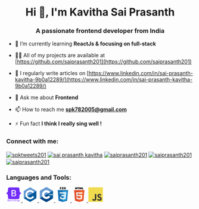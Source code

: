 <h1 align="center">Hi 👋, I'm Kavitha Sai Prasanth</h1>
<h3 align="center">A passionate frontend developer from India</h3>

- 🌱 I’m currently learning **ReactJs & focusing on full-stack**

- 👨‍💻 All of my projects are available at [https://github.com/saiprasanth201](https://github.com/saiprasanth201)

- 📝 I regularly write articles on [https://www.linkedin.com/in/sai-prasanth-kavitha-9b0a12289/](https://www.linkedin.com/in/sai-prasanth-kavitha-9b0a12289/)

- 💬 Ask me about **Frontend**

- 📫 How to reach me **spk782005@gmail.com**

- ⚡ Fun fact **I think I really sing well !**

<h3 align="left">Connect with me:</h3>
<p align="left">
<a href="https://twitter.com/spktweets201" target="blank"><img align="center" src="https://raw.githubusercontent.com/rahuldkjain/github-profile-readme-generator/master/src/images/icons/Social/twitter.svg" alt="spktweets201" height="30" width="40" /></a>
<a href="https://linkedin.com/in/sai prasanth kavitha" target="blank"><img align="center" src="https://raw.githubusercontent.com/rahuldkjain/github-profile-readme-generator/master/src/images/icons/Social/linked-in-alt.svg" alt="sai prasanth kavitha" height="30" width="40" /></a>
<a href="https://fb.com/saiprasanth201" target="blank"><img align="center" src="https://raw.githubusercontent.com/rahuldkjain/github-profile-readme-generator/master/src/images/icons/Social/facebook.svg" alt="saiprasanth201" height="30" width="40" /></a>
<a href="https://instagram.com/saiprasanth201" target="blank"><img align="center" src="https://raw.githubusercontent.com/rahuldkjain/github-profile-readme-generator/master/src/images/icons/Social/instagram.svg" alt="saiprasanth201" height="30" width="40" /></a>
<a href="https://www.leetcode.com/saiprasanth201" target="blank"><img align="center" src="https://raw.githubusercontent.com/rahuldkjain/github-profile-readme-generator/master/src/images/icons/Social/leet-code.svg" alt="saiprasanth201" height="30" width="40" /></a>
</p>

<h3 align="left">Languages and Tools:</h3>
<p align="left"> <a href="https://getbootstrap.com" target="_blank" rel="noreferrer"> <img src="https://raw.githubusercontent.com/devicons/devicon/master/icons/bootstrap/bootstrap-plain-wordmark.svg" alt="bootstrap" width="40" height="40"/> </a> <a href="https://www.cprogramming.com/" target="_blank" rel="noreferrer"> <img src="https://raw.githubusercontent.com/devicons/devicon/master/icons/c/c-original.svg" alt="c" width="40" height="40"/> </a> <a href="https://www.w3schools.com/cpp/" target="_blank" rel="noreferrer"> <img src="https://raw.githubusercontent.com/devicons/devicon/master/icons/cplusplus/cplusplus-original.svg" alt="cplusplus" width="40" height="40"/> </a> <a href="https://www.w3schools.com/css/" target="_blank" rel="noreferrer"> <img src="https://raw.githubusercontent.com/devicons/devicon/master/icons/css3/css3-original-wordmark.svg" alt="css3" width="40" height="40"/> </a> <a href="https://www.w3.org/html/" target="_blank" rel="noreferrer"> <img src="https://raw.githubusercontent.com/devicons/devicon/master/icons/html5/html5-original-wordmark.svg" alt="html5" width="40" height="40"/> </a> <a href="https://developer.mozilla.org/en-US/docs/Web/JavaScript" target="_blank" rel="noreferrer"> <img src="https://raw.githubusercontent.com/devicons/devicon/master/icons/javascript/javascript-original.svg" alt="javascript" width="40" height="40"/> </a> </p>
